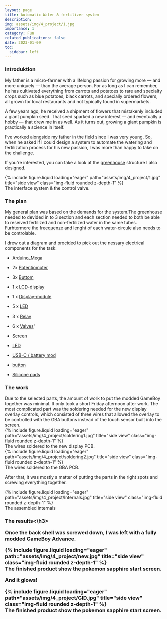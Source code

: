 ```yaml
---
layout: page
title: Automatic Water & fertilizer system
description: 
img: assets/img/4_project/1.jpg
importance: 1
category: Fun
related_publications: false
date: 2023-01-09
toc:
  sidebar: left
---
```


<h3>Introduktion</h3>
My father is a micro-farmer with a lifelong passion for growing more — and more uniquely — than the average person. For as long as I can remember, he has cultivated everything from carrots and potatoes to rare and specialty crops such as blue potatoes, black carrots, and specially ordered flowers, all grown for local restaurants and not typically found in supermarkets.

A few years ago, he received a shipment of flowers that mistakenly included a giant pumpkin seed. That seed sparked a new interest — and eventually a hobby — that drew me in as well. As it turns out, growing a giant pumpkin is practically a science in itself.

I’ve worked alongside my father in the field since I was very young. So, when he asked if I could design a system to automate the watering and fertilization process for his new passion, I was more than happy to take on the challenge.

If you're interested, you can take a look at the [greenhouse](/projects/5_project/) structure I also designed. 

<div class="row">
    <div class="col-sm mt-3 mt-md-0">
        {% include figure.liquid loading="eager" path="assets/img/4_project/1.jpg" title="side view" class="img-fluid rounded z-depth-1" %}
    </div>
</div>
<div class="caption">
    The interface system & the control valve. 
</div>

<h3>The plan</h3>
My general plan was based on the demands for the system.The greenhouse needed to devided in to 3 section and each section needed to both be able to reseived fertilized and non-fertilized water in the same tubes. Furhtermore the freequenze and lenght of each water-circule also needs to be controlable.

I drew out a diagram and procided to pick out the nessary electrical components for the task:

- [Arduino_Mega](https://ardustore.dk/produkt/arduino-mega-r3-atmega2560-klon-udviklingsboard?srsltid=AfmBOooNGh_wQvUZbswxB2U4urcqqyEFGALF5rxIryue8lOSzxwg-Z_N)
- 2x [Potentiomoter](https://ardustore.dk/produkt/taper-potmeter)
- 3x [Buttom](http://ardustore.dk/produkt/push-button-pbs-110)
- 1 x [LCD-display](https://ardustore.dk/produkt/16x2-lcd-display-module-blaa)
- 1 x [Display-module](https://ardustore.dk/produkt/display-module-iic-i2c-twi-sp%e2%80%8b%e2%80%8bi-serial-interface)
- 5 x [LED](https://ardustore.dk/produkt/flashing-led-5mm)
- 3 x [Relay](https://ardustore.dk/produkt/optokobler-relae-2-kanal-5v-low-high-module)
- 6 x [Valves](https://arduinotech.dk/shop/solenoid-valve-ac-230v-1-2-straight/?gad_source=1&gad_campaignid=17511696673&gbraid=0AAAAAChom3K2wbgz2aAM3_1Pc-R-oC1uz&gclid=Cj0KCQjw-NfDBhDyARIsAD-ILeCGCwEKkrLYaP_m81hQu3e6KZqgPDZpZA3u_LxhT24rYG5CSJOJpDMaArVsEALw_wcB)'


- [Screen](https://funnyplaying.com/products/3-0-inch-ips-agb-laminated-kit)
- [LED](https://ardustore.dk/produkt/flashing-led-5mm)
- [USB-C / battery mod](https://funnyplaying.com/products/gba-li-ion-rechargeable-battery-typec-module)
- [button](https://funnyplaying.com/products/agb-custom-buttons)
- [Silicone pads](https://funnyplaying.com/products/replacement-silicone-pads-for-gameboy-advance)

<h3>The work</h3>
Due to the selected parts, the amount of work to put the modded GameBoy together was minimal. It only took a short Friday afternoon after work. The most complicated part was the soldering needed for the new display overlay controls, which consisted of three wires that allowed the overlay to be controlled with the GBA buttons instead of the touch sensor built into the screen.

<div class="row">
    <div class="col-sm mt-3 mt-md-0">
        {% include figure.liquid loading="eager" path="assets/img/4_project/soldering1.jpg" title="side view" class="img-fluid rounded z-depth-1" %}
    </div>
</div>
<div class="caption">
    The wires soldered to the new display PCB.
</div>

<div class="row">
    <div class="col-sm mt-3 mt-md-0">
        {% include figure.liquid loading="eager" path="assets/img/4_project/soldering2.jpg" title="side view" class="img-fluid rounded z-depth-1" %}
    </div>
</div>
<div class="caption">
    The wires soldered to the GBA PCB.
</div>

After that, it was mostly a matter of putting the parts in the right spots and screwing everything together.

<div class="row">
    <div class="col-sm mt-3 mt-md-0">
        {% include figure.liquid loading="eager" path="assets/img/4_project/Internals.jpg" title="side view" class="img-fluid rounded z-depth-1" %}
    </div>
</div>
<div class="caption">
    The assembled internals 
</div>

<h3>The results<\h3>

Once the back shell was screwed down, I was left with a fully modded GameBoy Advance.

<div class="row">
    <div class="col-sm mt-3 mt-md-0">
        {% include figure.liquid loading="eager" path="assets/img/4_project/new.jpg" title="side view" class="img-fluid rounded z-depth-1" %}
    </div>
</div>
<div class="caption">
    The finished product show the pokemon sapphire start screen.  
</div>

And it glows!

<div class="row">
    <div class="col-sm mt-3 mt-md-0">
        {% include figure.liquid loading="eager" path="assets/img/4_project/GID.jpg" title="side view" class="img-fluid rounded z-depth-1" %}
    </div>
</div>
<div class="caption">
    The finished product show the pokemon sapphire start screen.  
</div>

